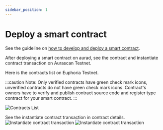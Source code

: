 ```yaml
---
sidebar_position: 1
---
```


# Deploy a smart contract

See the guideline on [how to develop and deploy a smart contract](https://github.com/aura-nw/flower-store-contract).

After deploying a smart contract on aurad, see the contract and instantiate contract transaction on Aurascan Testnet.

Here is the contracts list on Euphoria Testnet.

:::caution Note:
Only verified contracts have green check mark icons, unverified contracts do not have green check mark icons. 
Contract's owners have to verify and publish contract source code and register type contract for your smart contract.
:::

![Contracts List](/img/aurascan-blc-explorer/contracts_list.png)

See the instantiate contract transaction in contract details.
![Instantiate contract transaction](/img/aurascan-blc-explorer/instantiate_contract_txn.PNG)
![Instantiate contract transaction](/img/aurascan-blc-explorer/instantiate_contract_txn_details.PNG)
